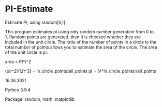 # PI-Estimate
Estimate PI, using random[0,1]

This program estimates pi using only random number generation from 0 to 1.
Random points are generated, then it is checked whether they are included in the unit circle.
The ratio of the number of points in a circle to the total number of points allows you
to estimate the area of the circle.
The area of the unit circle is pi.

area = PI*r^2

(pi*r^2)/(2*r^2) = in_circle_points/all_points
pi = (4*in_circle_points)/all_points




16.06.2021

Python 3.9.4

Package: random, math, matplotlib

